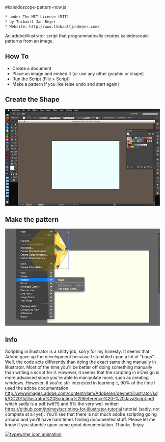 #kaleidoscope-pattern-now.js

 	* under The MIT License (MIT)
 	* by Thibault Jan Beyer
	* Website: http://www.thibaultjanbeyer.com/

An adobe/illustrator script that programmatically creates kaleidoscopic patterns from an image.

How To
-----------------------------------

+ Create a document
+ Place an image and embed it (or use any other graphic or shape)
+ Run the Script (File > Script)
+ Make a pattern if you like (else undo and start again)

## Create the Shape
![kaleidoscope-pattern-now.js how to part 1](https://github.com/ThibaultJanBeyer/kaleidoscope-pattern-now.js/blob/master/kaleidoscope-pattern-now_part1.gif?raw=true)

## Make the pattern
![kaleidoscope-pattern-now.js how to part 2](https://github.com/ThibaultJanBeyer/kaleidoscope-pattern-now.js/blob/master/kaleidoscope-pattern-now_part2.gif?raw=true)

Info
---------------------

Scripting in illustrator is a shitty job, sorry for my honesty. It seems that Adobe gave up the development because I stumbled upon a lot of "bugs". Well, the code acts differently than doing the exact same thing manually in illustrator. Most of the time you'll be better off doing something manually than writing a script for it. However, it seems that the scripting in inDesign is more advanced since you're able to manipulate more, such as creating windows. However, if you're still interested in learning it, 90% of the time I used the adobe documentation: http://wwwimages.adobe.com/content/dam/Adobe/en/devnet/illustrator/sdk/CC2015/Illustrator%20Scripting%20Reference%20-%20JavaScript.pdf which sadly is a pdf (wtf?!) and 5% the very well written https://github.com/jtnimoy/scripting-for-illustrator-tutorial tutorial (sadly, not complete at all yet). You'll see that there is not much adobe scripting going around and you'll have hard times finding documented stuff. Please let me know if you stumble upon some good documentation. Thanks. Enjoy.

[![typewriter icon animation](http://kit.thibaultjanbeyer.com/tools/carousel-slider.js/typewriter.gif)](http://thibaultjanbeyer.com/)
